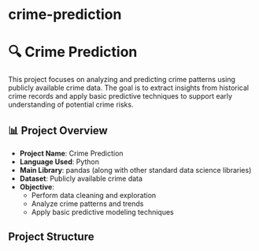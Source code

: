 # crime-prediction

# 🔍 Crime Prediction

This project focuses on analyzing and predicting crime patterns using publicly available crime data. The goal is to extract insights from historical crime records and apply basic predictive techniques to support early understanding of potential crime risks.

## 📊 Project Overview

- **Project Name**: Crime Prediction  
- **Language Used**: Python  
- **Main Library**: pandas (along with other standard data science libraries)  
- **Dataset**: Publicly available crime data  
- **Objective**: 
  - Perform data cleaning and exploration
  - Analyze crime patterns and trends
  - Apply basic predictive modeling techniques

##  Project Structure

